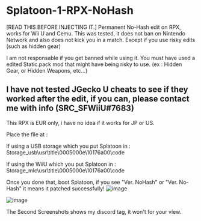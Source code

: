 # Splatoon-1-RPX-NoHash
[READ THIS BEFORE INJECTING IT.] 
Permanent No-Hash edit on RPX, works for Wii U and Cemu.
This was tested, it does not ban on Nintendo Network and also does not kick you in a match. Except if you use risky edits (such as hidden gear)

I am not responsable if you get banned while using it. You must have used a edited Static.pack mod that might have being risky to use. 
(ex : Hidden Gear, or Hidden Weapons, etc...)

I have not tested JGecko U cheats to see if they worked after the edit, if you can, please contact me with info (SRC_SFWiiU#7683)
-----------------------------------------------------------------------------------

This RPX is EUR only, i have no idea if it works for JP or US.

Place the file at : 

If using a USB storage which you put Splatoon in : Storage_usb\usr\title\0005000e\10176a00\code

If using the WiiU which you put Splatoon in : Storage_mlc\usr\title\0005000e\10176a00\code

Once you done that, boot Splatoon, if you see "Ver. NoHash" or "Ver. No-Hash" it means it patched successfully! ![image](https://user-images.githubusercontent.com/99236152/208328047-557e4689-ea55-4e38-afd0-83202f321b69.png)

![image](https://user-images.githubusercontent.com/99236152/208701344-20f41249-2a0c-496f-a0d6-6d85ce04a66d.png)

The Second Screenshots shows my discord tag, it won't for your view.
